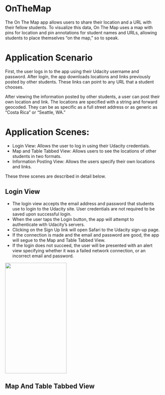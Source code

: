 # OnTheMap
The On The Map app allows users to share their location and a URL with their fellow students. To visualize this data, On The Map uses a map with pins for location and pin annotations for student names and URLs, allowing students to place themselves “on the map,” so to speak.

# Application Scenario
First, the user logs in to the app using their Udacity username and password. After login, the app downloads locations and links previously posted by other students. These links can point to any URL that a student chooses.

After viewing the information posted by other students, a user can post their own location and link. The locations are specified with a string and forward geocoded. They can be as specific as a full street address or as generic as “Costa Rica” or “Seattle, WA.”

# Application Scenes:
- Login View: Allows the user to log in using their Udacity credentials.
- Map and Table Tabbed View: Allows users to see the locations of other students in two formats.
- Information Posting View: Allows the users specify their own locations and links.

These three scenes are described in detail below.

## Login View
- The login view accepts the email address and password that students use to login to the Udacity site. User credentials are not required to be saved upon successful login.
- When the user taps the Login button, the app will attempt to authenticate with Udacity’s servers.
- Clicking on the Sign Up link will open Safari to the Udacity sign-up page.
- If the connection is made and the email and password are good, the app will segue to the Map and Table Tabbed View.
- If the login does not succeed, the user will be presented with an alert view specifying whether it was a failed network connection, or an incorrect email and password.

<img src="https://lh5.googleusercontent.com/UtYdVs086wOJ3wbumC9dgl9gt1NuUfWMn2X3fBceHC0c7wXGzgd2OdVoMkChLqVCCX25ovTQkOvUfDBFcz2vcfK7xXmfmjDPElhbc1Lxgwhefk6mn7qEzf8wkOcn4jCXu2Rdr0E1" width="200" height="360" />

## Map And Table Tabbed View
